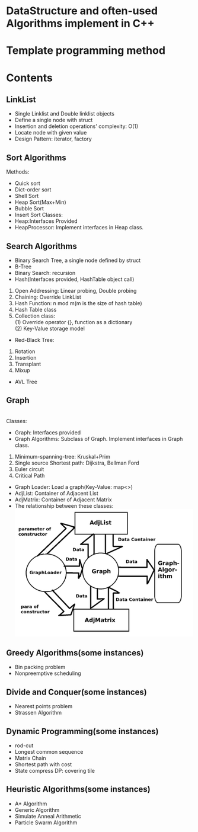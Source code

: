 # DataStructure and often-used Algorithms implement in C++
# Template programming method
# Contents
## LinkList
* Single Linklist and Double linklist objects
* Define a single node with struct
* Insertion and deletion operations' complexity: O(1)
* Locate node with given value
* Design Pattern: iterator, factory
## Sort Algorithms
Methods:<br/>
* Quick sort
* Dict-order sort
* Shell Sort
* Heap Sort(Max+Min)
* Bubble Sort
* Insert Sort
Classes:<br/>
* Heap:Interfaces Provided
* HeapProcessor: Implement interfaces in Heap class. 
## Search Algorithms
* Binary Search Tree, a single node defined by struct
* B-Tree
* Binary Search: recursion
* Hash(Interfaces provided, HashTable object call)<br/>
1. Open Addressing: Linear probing, Double probing<br/>
2. Chaining: Override LinkList<br/>
3. Hash Function: n mod m(m is the size of hash table)<br/>
4. Hash Table class<br/>
5. Collection class:<br/>
(1) Override operator {}, function as a dictionary<br/>
(2) Key-Value storage model<br/>
* Red-Black Tree:<br/>
1. Rotation<br/>
2. Insertion<br/>
3. Transplant<br/>
4. Mixup<br/>
* AVL Tree
## Graph
<br/>Classes:<br/>
* Graph: Interfaces provided
* Graph Algorithms: Subclass of Graph. Implement interfaces in Graph class.
1. Minimum-spanning-tree: Kruskal+Prim<br/>
2. Single source Shortest path: Dijkstra, Bellman Ford<br/>
3. Euler circuit<br/>
4. Critical Path<br/>
* Graph Loader: Load a graph(Key-Value: map<>)
* AdjList: Container of Adjacent List
* AdjMatrix: Container of Adjacent Matrix
* The relationship between these classes:
![image](https://github.com/markmakemate/DataStructure/blob/master/Relationship.png)
## Greedy Algorithms(some instances)
* Bin packing problem
* Nonpreemptive scheduling
## Divide and Conquer(some instances)
* Nearest points problem
* Strassen Algorithm
## Dynamic Programming(some instances)
* rod-cut
* Longest common sequence
* Matrix Chain
* Shortest path with cost
* State compress DP: covering tile
## Heuristic Algorithms(some instances)
* A* Algorithm
* Generic Algorithm
* Simulate Anneal Arithmetic
* Particle Swarm Algorithm

